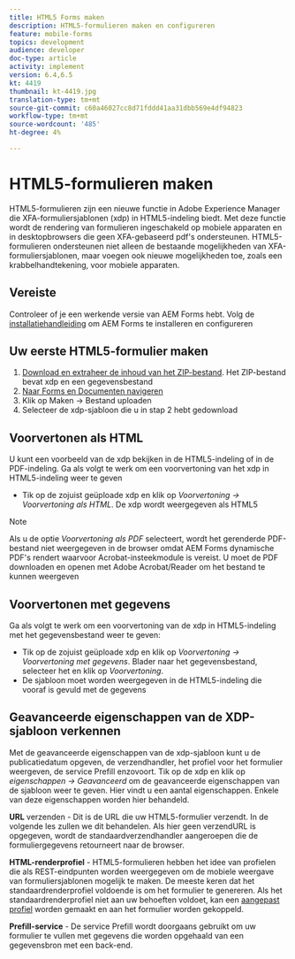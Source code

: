 ```yaml
---
title: HTML5 Forms maken
description: HTML5-formulieren maken en configureren
feature: mobile-forms
topics: development
audience: developer
doc-type: article
activity: implement
version: 6.4,6.5
kt: 4419
thumbnail: kt-4419.jpg
translation-type: tm+mt
source-git-commit: c60a46027cc8d71fddd41aa31dbb569e4df94823
workflow-type: tm+mt
source-wordcount: '485'
ht-degree: 4%

---
```



# HTML5-formulieren maken

HTML5-formulieren zijn een nieuwe functie in Adobe Experience Manager die XFA-formuliersjablonen (xdp) in HTML5-indeling biedt. Met deze functie wordt de rendering van formulieren ingeschakeld op mobiele apparaten en in desktopbrowsers die geen XFA-gebaseerd pdf&#39;s ondersteunen. HTML5-formulieren ondersteunen niet alleen de bestaande mogelijkheden van XFA-formuliersjablonen, maar voegen ook nieuwe mogelijkheden toe, zoals een krabbelhandtekening, voor mobiele apparaten.

## Vereiste

Controleer of je een werkende versie van AEM Forms hebt. Volg de [installatiehandleiding](https://docs.adobe.com/content/help/en/experience-manager-65/forms/install-aem-forms/osgi-installation/installing-configuring-aem-forms-osgi.html) om AEM Forms te installeren en configureren

## Uw eerste HTML5-formulier maken

1. [Download en extraheer de inhoud van het ZIP-bestand](assets/assets.zip). Het ZIP-bestand bevat xdp en een gegevensbestand
2. [Naar Forms en Documenten navigeren](http://localhost:4502/aem/forms.html/content/dam/formsanddocuments)
3. Klik op Maken -> Bestand uploaden
4. Selecteer de xdp-sjabloon die u in stap 2 hebt gedownload

## Voorvertonen als HTML

U kunt een voorbeeld van de xdp bekijken in de HTML5-indeling of in de PDF-indeling. Ga als volgt te werk om een voorvertoning van het xdp in HTML5-indeling weer te geven

* Tik op de zojuist geüploade xdp en klik op _Voorvertoning -> Voorvertoning als HTML_. De xdp wordt weergegeven als HTML5

>[!NOTE]
>Als u de optie _Voorvertoning als PDF_ selecteert, wordt het gerenderde PDF-bestand niet weergegeven in de browser omdat AEM Forms dynamische PDF&#39;s rendert waarvoor Acrobat-insteekmodule is vereist. U moet de PDF downloaden en openen met Adobe Acrobat/Reader om het bestand te kunnen weergeven


## Voorvertonen met gegevens

Ga als volgt te werk om een voorvertoning van de xdp in HTML5-indeling met het gegevensbestand weer te geven:

* Tik op de zojuist geüploade xdp en klik op _Voorvertoning -> Voorvertoning met gegevens_. Blader naar het gegevensbestand, selecteer het en klik op _Voorvertoning_.
* De sjabloon moet worden weergegeven in de HTML5-indeling die vooraf is gevuld met de gegevens

## Geavanceerde eigenschappen van de XDP-sjabloon verkennen

Met de geavanceerde eigenschappen van de xdp-sjabloon kunt u de publicatiedatum opgeven, de verzendhandler, het profiel voor het formulier weergeven, de service Prefill enzovoort. Tik op de xdp en klik op _eigenschappen -> Geavanceerd_ om de geavanceerde eigenschappen van de sjabloon weer te geven. Hier vindt u een aantal eigenschappen. Enkele van deze eigenschappen worden hier behandeld.

**URL** verzenden - Dit is de URL die uw HTML5-formulier verzendt. In de volgende les zullen we dit behandelen. Als hier geen verzendURL is opgegeven, wordt de standaardverzendhandler aangeroepen die de formuliergegevens retourneert naar de browser.

**HTML-renderprofiel** - HTML5-formulieren hebben het idee van profielen die als REST-eindpunten worden weergegeven om de mobiele weergave van formuliersjablonen mogelijk te maken. De meeste keren dat het standaardrenderprofiel voldoende is om het formulier te genereren. Als het standaardrenderprofiel niet aan uw behoeften voldoet, kan een [aangepast profiel](https://docs.adobe.com/content/help/en/experience-manager-64/forms/html5-forms/custom-profile.html) worden gemaakt en aan het formulier worden gekoppeld.

**Prefill-service** - De service Prefill wordt doorgaans gebruikt om uw formulier te vullen met gegevens die worden opgehaald van een gegevensbron met een back-end.

